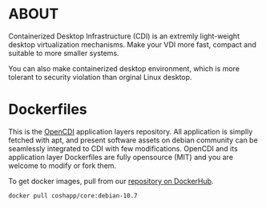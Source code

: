 # ABOUT

Containerized Desktop Infrastructure (CDI) is an extremly light-weight desktop virtualization mechanisms. 
Make your VDI more fast, compact and suitable to more smaller systems.

You can also make containerized desktop environment, which is more tolerant to security violation than orginal Linux desktop.

# Dockerfiles

This is the [OpenCDI](https://github.com/opencdi/opencdi-scripts) application layers repository.
All application is simplly fetched with apt, and present software assets on debian community can be seamlessly integrated to CDI with few modifications.
OpenCDI and its application layer Dockerfiles are fully opensource (MIT) and you are welcome to modify or fork them.

To get docker images, pull from our [repository on DockerHub](https://hub.docker.com/u/coshapp).

```
docker pull coshapp/core:debian-10.7
```
